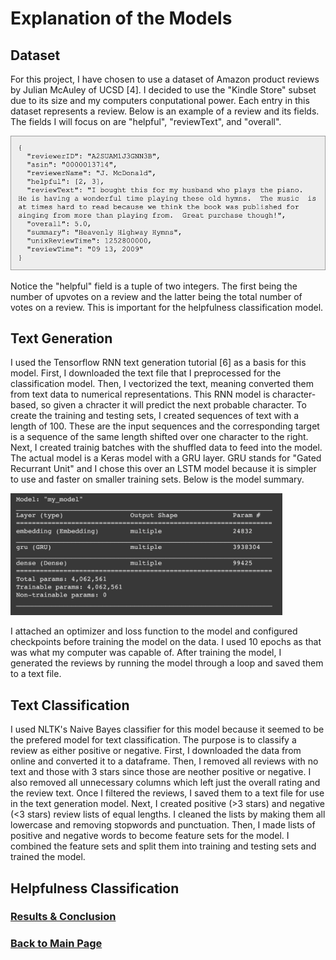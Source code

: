 # Explanation of the Models

## Dataset
For this project, I have chosen to use a dataset of Amazon product reviews by Julian McAuley of UCSD [4]. I decided to use the "Kindle Store" subset due to its size and my computers conputational power. Each entry in this dataset represents a review. Below is an example of a review and its fields. The fields I will focus on are "helpful", "reviewText", and "overall".

<img src="sampleReview.png" width="525" height="214.5" /> 

Notice the "helpful" field is a tuple of two integers. The first being the number of upvotes on a review and the latter being the total number of votes on a review. This is important for the helpfulness classification model.


## Text Generation
I used the Tensorflow RNN text generation tutorial [6] as a basis for this model. First, I downloaded the text file that I preprocessed for the classification model. Then, I vectorized the text, meaning converted them from text data to numerical representations. This RNN model is character-based, so given a chracter it will predict the next probable character. To create the training and testing sets, I created sequences of text with a length of 100. These are the input sequences and the corresponding target is a sequence of the same length shifted over one character to the right. Next, I created trainig batches with the shuffled data to feed into the model. The actual model is a Keras model with a GRU layer. GRU stands for "Gated Recurrant Unit" and I chose this over an LSTM model because it is simpler to use and faster on smaller training sets. Below is the model summary.

<img src="textgenModel.png" width="435" height="195" /> 

I attached an optimizer and loss function to the model and configured checkpoints before training the model on the data. I used 10 epochs as that was what my computer was capable of. After training the model, I generated the reviews by running the model through a loop and saved them to a text file.

## Text Classification
I used NLTK's Naive Bayes classifier for this model because it seemed to be the prefered model for text classification. The purpose is to classify a review as either positive or negative. First, I downloaded the data from online and converted it to a dataframe. Then, I removed all reviews with no text and those with 3 stars since those are neother positive or negative. I also removed all unnecessary columns which left just the overall rating and the review text. Once I filtered the reviews, I saved them to a text file for use in the text generation model. Next, I created positive (>3 stars) and negative (<3 stars) review lists of equal lengths. I cleaned the lists by making them all lowercase and removing stopwords and punctuation. Then, I made lists of positive and negative words to become feature sets for the model. I combined the feature sets and split them into training and testing sets and trained the model. 

## Helpfulness Classification

### [Results & Conclusion](conclusion.md)

### [Back to Main Page](index.md)

